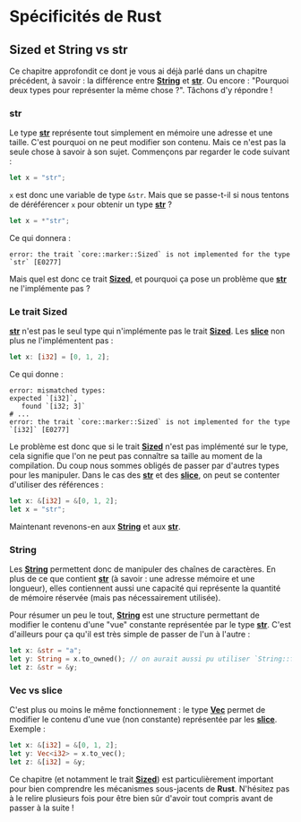 # Spécificités de Rust

## Sized et String vs str

Ce chapitre approfondit ce dont je vous ai déjà parlé dans un chapitre précédent, à savoir : la différence entre [__String__] et [__str__]. Ou encore : "Pourquoi deux types pour représenter la même chose ?". Tâchons d'y répondre !

### str

Le type [__str__] représente tout simplement en mémoire une adresse et une taille. C'est pourquoi on ne peut modifier son contenu. Mais ce n'est pas la seule chose à savoir à son sujet. Commençons par regarder le code suivant :

```Rust
let x = "str";
```

`x` est donc une variable de type `&str`. Mais que se passe-t-il si nous tentons de déréférencer `x` pour obtenir un type [__str__] ?

```Rust
let x = *"str";
```

Ce qui donnera :

```Shell
error: the trait `core::marker::Sized` is not implemented for the type `str` [E0277]
```

Mais quel est donc ce trait [__Sized__], et pourquoi ça pose un problème que [__str__] ne l'implémente pas ?

### Le trait Sized

[__str__] n'est pas le seul type qui n'implémente pas le trait [__Sized__]. Les [__slice__] non plus ne l'implémentent pas :

```Rust
let x: [i32] = [0, 1, 2];
```

Ce qui donne :

```Shell
error: mismatched types:
expected `[i32]`,
   found `[i32; 3]`
# ...
error: the trait `core::marker::Sized` is not implemented for the type `[i32]` [E0277]
```

Le problème est donc que si le trait [__Sized__] n'est pas implémenté sur le type, cela signifie que l'on ne peut pas connaître sa taille au moment de la compilation. Du coup nous sommes obligés de passer par d'autres types pour les manipuler. Dans le cas des [__str__] et des [__slice__], on peut se contenter d'utiliser des références :

```Rust
let x: &[i32] = &[0, 1, 2];
let x = "str";
```

Maintenant revenons-en aux [__String__] et aux [__str__].

### String

Les [__String__] permettent donc de manipuler des chaînes de caractères. En plus de ce que contient [__str__][__str__] (à savoir : une adresse mémoire et une longueur), elles contiennent aussi une capacité qui représente la quantité de mémoire réservée (mais pas nécessairement utilisée).

Pour résumer un peu le tout, [__String__] est une structure permettant de modifier le contenu d'une "vue" constante représentée par le type [__str__]. C'est d'ailleurs pour ça qu'il est très simple de passer de l'un à l'autre :

```Rust
let x: &str = "a";
let y: String = x.to_owned(); // on aurait aussi pu utiliser `String::from` ou `str::into`
let z: &str = &y;
```

### Vec vs slice

C'est plus ou moins le même fonctionnement : le type [__Vec__] permet de modifier le contenu d'une vue (non constante) représentée par les [__slice__]. Exemple :

```Rust
let x: &[i32] = &[0, 1, 2];
let y: Vec<i32> = x.to_vec();
let z: &[i32] = &y;
```

Ce chapitre (et notamment le trait [__Sized__]) est particulièrement important pour bien comprendre les mécanismes sous-jacents de __Rust__. N'hésitez pas à le relire plusieurs fois pour être bien sûr d'avoir tout compris avant de passer à la suite !

[__String__]: https://doc.rust-lang.org/stable/std/string/struct.String.html
[__str__]: https://doc.rust-lang.org/stable/std/primitive.str.html
[__slice__]: https://doc.rust-lang.org/std/primitive.slice.html
[__Sized__]: https://doc.rust-lang.org/std/marker/trait.Sized.html
[__Vec__]: https://doc.rust-lang.org/std/vec/struct.Vec.html
